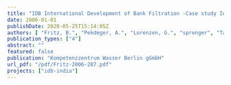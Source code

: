 ```yaml
---
title: "IDB International Development of Bank Filtration -Case study India"
date: 2006-01-01
publishDate: 2020-05-25T15:14:05Z
authors: [ "Fritz, B.", "Pekdeger, A.", "Lorenzen, G.", "sprenger", "Taute, T." ]
publication_types: ["4"]
abstract: ""
featured: false
publication: "Kompetenzzentrum Wasser Berlin gGmbH"
url_pdf: "/pdf/Fritz-2006-287.pdf"
projects: ["idb-india"]
---
```


